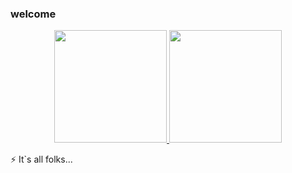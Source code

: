 ### welcome

<div align="center">
  <a href="https://github.com/h01000110">
  <img height="180em" src="https://github-readme-stats.vercel.app/api?username=kentslav3s&show_icons=true&theme=nord&include_all_commits=true&count_private=true"/>
  <img height="180em" src="https://github-readme-stats.vercel.app/api/top-langs/?username=kentslav3s&layout=compact&langs_count=7&theme=nord"/></a>
</div>

⚡ It`s all folks...
